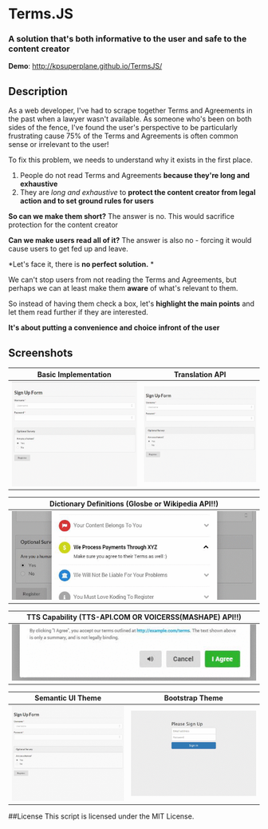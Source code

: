 # Terms.JS 
### A solution that's both informative to the user and safe to the content creator
**Demo**: http://kpsuperplane.github.io/TermsJS/
## Description

As a web developer, I've had to scrape together Terms and Agreements in the past when a lawyer wasn't available. As someone who's been on both sides of the fence, I've found the user's perspective to be particularly frustrating cause 75% of the Terms and Agreements is often common sense or irrelevant to the user!

To fix this problem, we needs to understand why it exists in the first place.

1. People do not read Terms and Agreements **because they're long and exhaustive**
2. They are *long and exhaustive* to **protect the content creator from legal action and to set ground rules for users**

**So can we make them short?**
The answer is no. This would sacrifice protection for the content creator

**Can we make users read all of it?**
The answer is also no - forcing it would cause users to get fed up and leave.

*Let's face it, there is **no perfect solution.** *

We can't stop users from not reading the Terms and Agreements, but perhaps we can at least make them **aware** of what's relevant to them.

So instead of having them check a box, let's **highlight the main points** and let them read further if they are interested. 

**It's about putting a convenience and choice infront of the user**

## Screenshots

Basic Implementation       |Translation API
:-------------------------:|:-------------------------:
![](images/basicexample.gif)  |  ![](images/translation.gif)

Dictionary Definitions (Glosbe or Wikipedia API!!)    | 
:-------------------------:|
![](images/dictionary.gif)| 

TTS Capability (TTS-API.COM OR VOICERSS(MASHAPE) API!!)| 
:-------------------------:|
![](images/tts.gif)| 


Semantic UI Theme       |Bootstrap Theme
:-------------------------:|:-------------------------:
![](images/semantic.gif)  |  ![](images/bootstrap.gif)


##License
This script is licensed under the MIT License. 
